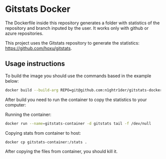 # Gitstats Docker

The Dockerfile inside this repository generates a folder with statistics of the repository and branch inputed by the user. It works only with github or azure repositories.

This project uses the Gitstats repository to generate the statistics: https://github.com/hoxu/gitstats.

## Usage instructions

To build the image you should use the commands based in the example below:

```bash
docker build --build-arg REPO=git@github.com:n1ghtr1der/gitstats-docker.git --build-arg REPO_NAME=gitstats-docker --build-arg SSH_PRV_KEY="$(cat path/to/private/key)" --build-arg BRANCH=main . -t gitstats
```

After build you need to run the container to copy the statistics to your computer:

Running the container:

```bash
docker run --name=gitstats-container -d gitstats tail -f /dev/null
```

Copying stats from container to host:

```bash
docker cp gitstats-container:/stats .
```

After copying the files from container, you should kill it.